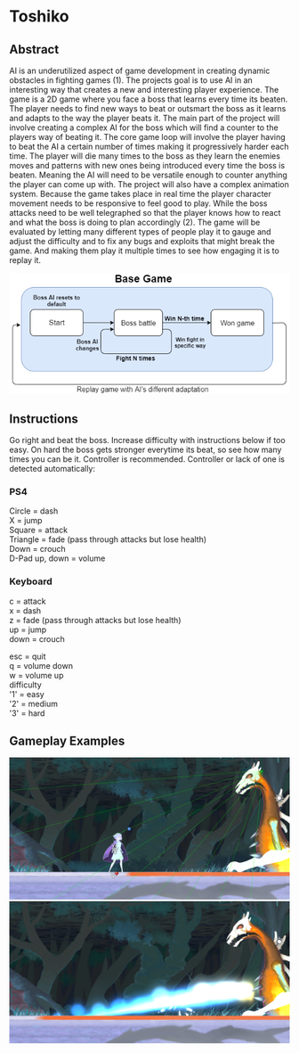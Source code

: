 # Toshiko
## Abstract
AI is an underutilized aspect of game development in creating dynamic obstacles in fighting games (1). The projects goal is to use AI in an interesting way that creates a new and interesting player experience. The game is a 2D game where you face a boss that learns every time its beaten. The player needs to find new ways to beat or outsmart the boss as it learns and adapts to the way the player beats it. 
The main part of the project will involve creating a complex AI for the boss which will find a counter to the players way of beating it. The core game loop will involve the player having to beat the AI a certain number of times making it progressively harder each time. The player will die many times to the boss as they learn the enemies moves and patterns with new ones being introduced every time the boss is beaten. Meaning the AI will need to be versatile enough to counter anything the player can come up with.
The project will also have a complex animation system. Because the game takes place in real time the player character movement needs to be responsive to feel good to play. While the boss attacks need to be well telegraphed so that the player knows how to react and what the boss is doing to plan accordingly (2).
The game will be evaluated by letting many different types of people play it to gauge and adjust the difficulty and to fix any bugs and exploits that might break the game. And making them play it multiple times to see how engaging it is to replay it.

![GameLoop](https://github.com/Marcin7373/FYP-Game/blob/master/Kra/Game-loop.png?raw=true) 

## Instructions
Go right and beat the boss. Increase difficulty with instructions below if too easy.
On hard the boss gets stronger everytime its beat, so see how many times you can be it.
Controller is recommended.
Controller or lack of one is detected automatically:

### PS4
Circle   = dash  
X        = jump  
Square   = attack  
Triangle = fade (pass through attacks but lose health)  
Down     = crouch  
D-Pad up, down = volume  

### Keyboard
c        = attack  
x        = dash  
z        = fade (pass through attacks but lose health)  
up       = jump  
down     = crouch  


esc      = quit  
q        = volume down  
w        = volume up  
difficulty  
'1'        = easy  
'2'        = medium  
'3'        = hard  

## Gameplay Examples
![Prototype](https://github.com/Marcin7373/FYP-Game/blob/master/Kra/RayCasting.PNG?raw=true) 
![Prototype](https://github.com/Marcin7373/FYP-Game/blob/master/Kra/LaserAttack.PNG?raw=true) 
